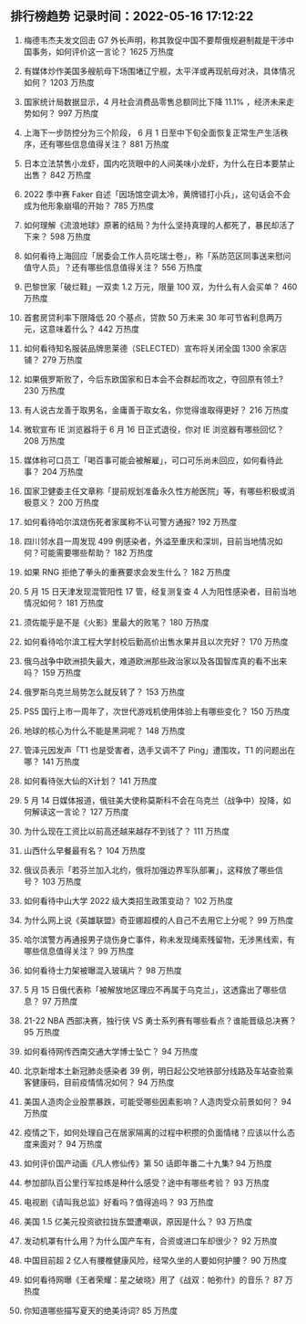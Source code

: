 
## 排行榜趋势 记录时间：2022-05-16 17:12:22
  
  1. 梅德韦杰夫发文回击 G7 外长声明，称其敦促中国不要帮俄规避制裁是干涉中国事务，如何评价这一言论？ 1625 万热度
    
  2. 有媒体炒作美国多艘航母下场围堵辽宁舰，太平洋或再现航母对决，具体情况如何？ 1203 万热度
    
  3. 国家统计局数据显示，4 月社会消费品零售总额同比下降 11.1% ，经济未来走势如何？ 997 万热度
    
  4. 上海下一步防控分为三个阶段， 6 月 1 日至中下旬全面恢复正常生产生活秩序，还有哪些信息值得关注？ 881 万热度
    
  5. 日本立法禁售小龙虾，国内吃货眼中的人间美味小龙虾，为什么在日本要禁止出售？ 842 万热度
    
  6. 2022 季中赛 Faker 自述「因场馆空调太冷，黄牌错打小兵」，这句话会不会成为他形象崩塌的开始？ 785 万热度
    
  7. 如何理解《流浪地球》原著的结局？为什么坚持真理的人都死了，暴民却活了下来？ 598 万热度
    
  8. 如何看待上海回应「居委会工作人员吃瑞士卷」，称「系防范区同事送来慰问值守人员」？还有哪些信息值得关注？ 556 万热度
    
  9. 巴黎世家「破烂鞋」一双卖 1.2 万元，限量 100 双，为什么有人会买单？ 460 万热度
    
  10. 首套房贷利率下限降低 20 个基点，贷款 50 万未来 30 年可节省利息两万元，这意味着什么？ 442 万热度
    
  11. 如何看待知名服装品牌思莱德（SELECTED）宣布将关闭全国 1300 余家店铺？ 279 万热度
    
  12. 如果俄罗斯败了，今后东欧国家和日本会不会群起而攻之，夺回原有领土? 230 万热度
    
  13. 有人说古龙善于取男名，金庸善于取女名，你觉得谁取得更好？ 216 万热度
    
  14. 微软宣布 IE 浏览器将于 6 月 16 日正式退役，你对 IE 浏览器有哪些回忆？ 208 万热度
    
  15. 媒体称可口员工「喝百事可能会被解雇」，可口可乐尚未回应，如何看待此事？ 204 万热度
    
  16. 国家卫健委主任文章称「提前规划准备永久性方舱医院」等，有哪些积极或消极意义？ 200 万热度
    
  17. 如何看待哈尔滨烧伤死者家属称不认可警方通报? 192 万热度
    
  18. 四川邻水县一周发现 499 例感染者，外溢至重庆和深圳，目前当地情况如何？可能需要哪些帮助？ 182 万热度
    
  19. 如果 RNG 拒绝了拳头的重赛要求会发生什么？ 182 万热度
    
  20. 5 月 15 日天津发现混管阳性 17 管，经复测复查 4 人为阳性感染者，目前当地情况如何？ 181 万热度
    
  21. 须佐能乎是不是《火影》里最大的败笔？ 180 万热度
    
  22. 如何看待哈尔滨工程大学封校后勤高价出售水果并且以次充好？ 170 万热度
    
  23. 俄乌战争中欧洲损失最大，难道欧洲那些政治家以及各国智库真的看不出来吗？ 159 万热度
    
  24. 俄罗斯乌克兰局势怎么就反转了？ 153 万热度
    
  25. PS5 国行上市一周年了，次世代游戏机使用体验上有哪些变化？ 150 万热度
    
  26. 地球的核心为什么不能是黑洞呢？ 148 万热度
    
  27. 管泽元因发声「T1 也是受害者，选手又调不了 Ping」遭围攻，T1 的问题出在哪？ 141 万热度
    
  28. 如何看待张大仙的X计划？ 141 万热度
    
  29. 5 月 14 日媒体报道，俄驻美大使称莫斯科不会在乌克兰（战争中）投降，如何解读这一言论？ 127 万热度
    
  30. 为什么现在工资比以前高还越来越存不到钱了？ 111 万热度
    
  31. 山西什么早餐最有名？ 104 万热度
    
  32. 俄议员表示「若芬兰加入北约，俄将加强边界军队部署」，这释放了哪些信号？ 103 万热度
    
  33. 如何看待中山大学 2022 级大类招生政策变动？ 102 万热度
    
  34. 为什么网上说《英雄联盟》奇亚娜超模的人自己不去用它上分呢？ 99 万热度
    
  35. 哈尔滨警方再通报男子烧伤身亡事件，称未发现绳索残留物，无涉黑线索，有哪些信息值得关注？ 99 万热度
    
  36. 如何看待士力架被曝混入玻璃片？ 98 万热度
    
  37. 5 月 15 日俄代表称「被解放地区理应不再属于乌克兰」，这透露出了哪些信息？ 97 万热度
    
  38. 21-22 NBA 西部决赛，独行侠 VS 勇士系列赛有哪些看点？谁能晋级总决赛？ 95 万热度
    
  39. 如何看待网传西南交通大学博士坠亡？ 94 万热度
    
  40. 北京新增本土新冠肺炎感染者 39 例，明日起公交地铁部分线路及车站查验乘客健康码，目前疫情情况如何？ 94 万热度
    
  41. 美国人造肉企业股票暴跌，可能受哪些因素影响？人造肉受众前景如何？ 94 万热度
    
  42. 疫情之下，如何处理自己在居家隔离的过程中积攒的负面情绪？应该以什么态度来面对？ 94 万热度
    
  43. 如何评价国产动画《凡人修仙传》第 50 话即年番二十九集? 94 万热度
    
  44. 参加部队百公里行军拉练是种什么感受？途中有哪些考验？ 93 万热度
    
  45. 电视剧《请叫我总监》好看吗？值得追吗？ 93 万热度
    
  46. 美国 1.5 亿美元投资欲拉拢东盟遭嘲讽，原因是什么？ 93 万热度
    
  47. 发动机罩有什么用？为什么国产车有，合资或进口车却很少？ 92 万热度
    
  48. 中国目前超 2 亿人有腰椎健康风险，经常久坐的人要如何护腰？ 90 万热度
    
  49. 如何看待网曝《王者荣耀：星之破晓》用了《战双：帕弥什》的音乐？ 87 万热度
    
  50. 你知道哪些描写夏天的绝美诗词? 85 万热度
    